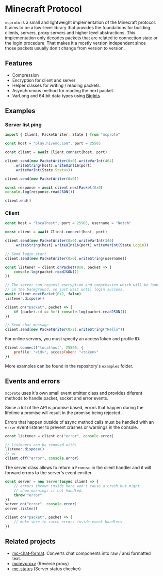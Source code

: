 # Minecraft Protocol

`mcproto` is a small and lightweight implementation of the Minecraft protocol.
It aims to be a low-level library that provides the foundations
for building clients, servers, proxy servers and higher level abstractions.
This implementation only decodes packets that are related to connection state
or the login procedure. That makes it a mostly version independent since those
packets usually don't change from version to version.

## Features

- Compression
- Encryption for client and server
- Helper classes for writing / reading packets.
- Asynchronous method for reading the next packet.
- VarLong and 64 bit data types using [BigInts](https://developer.mozilla.org/en-US/docs/Web/JavaScript/Reference/Global_Objects/BigInt)

## Examples

### Server list ping

```js
import { Client, PacketWriter, State } from "mcproto"

const host = "play.hivemc.com", port = 25565

const client = await Client.connect(host, port)

client.send(new PacketWriter(0x0).writeVarInt(404)
    .writeString(host).writeUInt16(port)
    .writeVarInt(State.Status))

client.send(new PacketWriter(0x0))

const response = await client.nextPacket(0x0)
console.log(response.readJSON())

client.end()
```

### Client

```js
const host = "localhost", port = 25565, username = "Notch"

const client = await Client.connect(host, port)

client.send(new PacketWriter(0x0).writeVarInt(340)
    .writeString(host).writeUInt16(port).writeVarInt(State.Login))

// Send login start
client.send(new PacketWriter(0x0).writeString(username))

const listener = client.onPacket(0x0, packet => {
    console.log(packet.readJSON())
})

// The server can request encryption and compression which will be handled
// in the background, so just wait until login success.
await client.nextPacket(0x2, false)
listener.dispose()

client.on("packet", packet => {
    if (packet.id == 0xf) console.log(packet.readJSON())
})

// Send chat message
client.send(new PacketWriter(0x2).writeString("Hello"))
```

For online servers, you must specify an accessToken and profile ID:

```js
Client.connect("localhost", 25565, {
    profile: "<id>", accessToken: "<token>"
})
```

More examples can be found in the repository's `examples` folder.

## Events and errors

`mcproto` uses it's own small event emitter class and provides diferent methods
to handle packet, socket and error events.

Since a lot of the API is promise based, errors that happen during the lifetime
a promise will result in the promise being rejected.

Errors that happen outside of async method calls must be handled with an `error`
event listener to prevent crashes or warnings in the console.

```js
const listener = client.on("error", console.error)

// listeners can be removed with:
listener.dispose()
// or
client.off("error", console.error)
```

The server class allows to return a `Promise` in the client handler and
it will forward errors to the server's event emitter.

```js
const server = new Server(async client => {
    // errors thrown inside here won't cause a crash but might
    // show warnings if not handled.
    throw "error"
})
server.on("error", console.error)
server.listen()
```

```js
client.on("packet", packet => {
    // make sure to catch errors inside event handlers
})
```

## Related projects

- [mc-chat-format](https://gitlab.com/janispritzkau/mc-chat-format). Converts
  chat components into raw / ansi formatted text.
- [mcrevproxy](https://gitlab.com/janispritzkau/mcrevproxy) (Reverse proxy)
- [mc-status](https://gitlab.com/janispritzkau/mc-status) (Server status checker)

